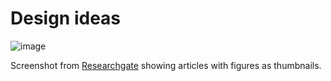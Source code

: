 # Design ideas

![image](https://raw.githubusercontent.com/rdmpage/biblio-lake/master/www/design/researchgate.png)

Screenshot from [Researchgate](https://www.researchgate.net/publication/282361946_DNA_barcodes_from_century-old_type_specimens_using_next_generation_sequencing) showing articles with figures as thumbnails.